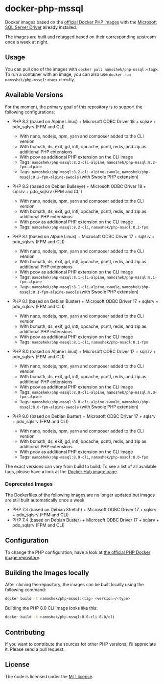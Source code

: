 # docker-php-mssql

Docker images based on the [official Docker PHP images](https://hub.docker.com/_/php/) with
the [Microsoft SQL Server Driver](https://github.com/Microsoft/msphpsql) already installed.

The images are built and retagged based on their corresponding upstream once a week at night.

## Usage

You can pull one of the images with `docker pull namoshek/php-mssql:<tag>`.
To run a container with an image, you can also use `docker run namoshek/php-mssql:<tag>` directly.

## Available Versions

For the moment, the primary goal of this repository is to support the following configurations:

- PHP 8.2 (based on Alpine Linux) + Microsoft ODBC Driver 18 + sqlsrv + pdo_sqlsrv (FPM and CLI)

  - With nano, nodejs, npm, yarn and composer added to the CLI version
  - With bcmath, ds, exif, gd, intl, opcache, pcntl, redis, and zip as additional PHP extensions
  - With pcov as additional PHP extension on the CLI image
  - Tags: `namoshek/php-mssql:8.2-cli-alpine`, `namoshek/php-mssql:8.2-fpm-alpine`
  - Tags: `namoshek/php-mssql:8.2-cli-alpine-swoole`, `namoshek/php-mssql:8.2-fpm-alpine-swoole` (with Swoole PHP extension)

- PHP 8.2 (based on Debian Bullseye) + Microsoft ODBC Driver 18 + sqlsrv + pdo_sqlsrv (FPM and CLI)

  - With nano, nodejs, npm, yarn and composer added to the CLI version
  - With bcmath, ds, exif, gd, intl, opcache, pcntl, redis, and zip as additional PHP extensions
  - With pcov as additional PHP extension on the CLI image
  - Tags: `namoshek/php-mssql:8.2-cli`, `namoshek/php-mssql:8.2-fpm`

- PHP 8.1 (based on Alpine Linux) + Microsoft ODBC Driver 17 + sqlsrv + pdo_sqlsrv (FPM and CLI)

  - With nano, nodejs, npm, yarn and composer added to the CLI version
  - With bcmath, ds, exif, gd, intl, opcache, pcntl, redis, and zip as additional PHP extensions
  - With pcov as additional PHP extension on the CLI image
  - Tags: `namoshek/php-mssql:8.1-cli-alpine`, `namoshek/php-mssql:8.1-fpm-alpine`
  - Tags: `namoshek/php-mssql:8.1-cli-alpine-swoole`, `namoshek/php-mssql:8.1-fpm-alpine-swoole` (with Swoole PHP extension)

- PHP 8.1 (based on Debian Buster) + Microsoft ODBC Driver 17 + sqlsrv + pdo_sqlsrv (FPM and CLI)

  - With nano, nodejs, npm, yarn and composer added to the CLI version
  - With bcmath, ds, exif, gd, intl, opcache, pcntl, redis, and zip as additional PHP extensions
  - With pcov as additional PHP extension on the CLI image
  - Tags: `namoshek/php-mssql:8.1-cli`, `namoshek/php-mssql:8.1-fpm`

- PHP 8.0 (based on Alpine Linux) + Microsoft ODBC Driver 17 + sqlsrv + pdo_sqlsrv (FPM and CLI)

  - With nano, nodejs, npm, yarn and composer added to the CLI version
  - With bcmath, ds, exif, gd, intl, opcache, pcntl, redis, and zip as additional PHP extensions
  - With pcov as additional PHP extension on the CLI image
  - Tags: `namoshek/php-mssql:8.0-cli-alpine`, `namoshek/php-mssql:8.0-fpm-alpine`
  - Tags: `namoshek/php-mssql:8.0-cli-alpine-swoole`, `namoshek/php-mssql:8.0-fpm-alpine-swoole` (with Swoole PHP extension)

- PHP 8.0 (based on Debian Buster) + Microsoft ODBC Driver 17 + sqlsrv + pdo_sqlsrv (FPM and CLI)

  - With nano, nodejs, npm, yarn and composer added to the CLI version
  - With bcmath, ds, exif, gd, intl, opcache, pcntl, redis, and zip as additional PHP extensions
  - With pcov as additional PHP extension on the CLI image
  - Tags: `namoshek/php-mssql:8.0-cli`, `namoshek/php-mssql:8.0-fpm`

The exact versions can vary from build to build.
To see a list of all available tags, please have a look at the [Docker Hub image page](https://hub.docker.com/r/namoshek/php-mssql).

### Deprecated Images

The Dockerfiles of the following images are no longer updated but images are still built automatically once a week.

- PHP 7.3 (based on Debian Stretch) + Microsoft ODBC Driver 17 + sqlsrv + pdo_sqlsrv (FPM and CLI)
- PHP 7.4 (based on Debian Buster) + Microsoft ODBC Driver 17 + sqlsrv + pdo_sqlsrv (FPM and CLI)

## Configuration

To change the PHP configuration, have a look at [the official PHP Docker image repository](https://hub.docker.com/_/php/).

## Building the Images locally

After cloning the repository, the images can be built locally using the following command:

```sh
docker build -t namoshek/php-mssql:<tag> <version>/<type>
```

Building the PHP 8.0 CLI image looks like this:

```sh
docker build -t namoshek/php-mssql:8.0-cli 8.0/cli
```

## Contributing

If you want to contribute the sources for other PHP versions, I'll appreciate it. Please send a pull request.

## License

The code is licensed under the [MIT license](LICENSE).
